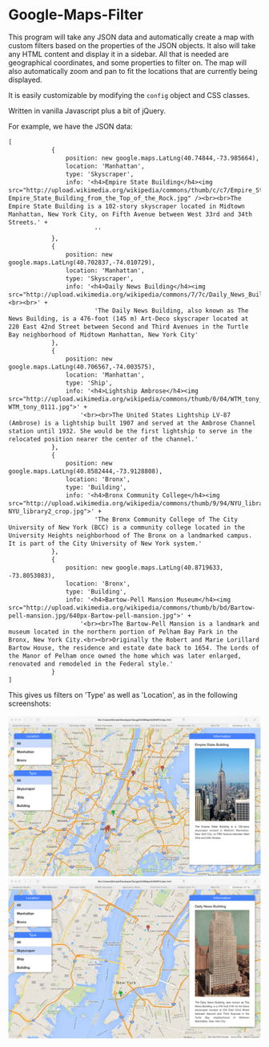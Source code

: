 # Google-Maps-Filter

This program will take any JSON data and automatically create a map with custom filters based on the properties of the JSON objects. It also will take any HTML content and display it in a sidebar. All that is needed are geographical coordinates, and some properties to filter on. The map will also automatically zoom and pan to fit the locations that are currently being displayed.

It is easily customizable by modifying the `config` object and CSS classes.

Written in vanilla Javascript plus a bit of jQuery.

For example, we have the JSON data:

```
[
            {
                position: new google.maps.LatLng(40.74844,-73.985664),
                location: 'Manhattan',
                type: 'Skyscraper',
                info: '<h4>Empire State Building</h4><img src="http://upload.wikimedia.org/wikipedia/commons/thumb/c/c7/Empire_State_Building_from_the_Top_of_the_Rock.jpg/360px-Empire_State_Building_from_the_Top_of_the_Rock.jpg" /><br><br>The Empire State Building is a 102-story skyscraper located in Midtown Manhattan, New York City, on Fifth Avenue between West 33rd and 34th Streets.' + 
                        ''
            },
            {
                position: new google.maps.LatLng(40.702837,-74.010729),
                location: 'Manhattan',
                type: 'Skyscraper',
                info: '<h4>Daily News Building</h4><img src="http://upload.wikimedia.org/wikipedia/commons/7/7c/Daily_News_Building.jpg"><br><br>' +
                        'The Daily News Building, also known as The News Building, is a 476-foot (145 m) Art-Deco skyscraper located at 220 East 42nd Street between Second and Third Avenues in the Turtle Bay neighborhood of Midtown Manhattan, New York City'
            },
            {
                position: new google.maps.LatLng(40.706567,-74.003575),
                location: 'Manhattan',
                type: 'Ship',
                info: '<h4>Lightship Ambrose</h4><img src="http://upload.wikimedia.org/wikipedia/commons/thumb/0/04/WTM_tony_0111.jpg/640px-WTM_tony_0111.jpg">' +
                    '<br><br>The United States Lightship LV-87 (Ambrose) is a lightship built 1907 and served at the Ambrose Channel station until 1932. She would be the first lightship to serve in the relocated position nearer the center of the channel.'
            },
            {
                position: new google.maps.LatLng(40.8582444,-73.9128808),
                location: 'Bronx',
                type: 'Building',
                info: '<h4>Bronx Community College</h4><img src="http://upload.wikimedia.org/wikipedia/commons/thumb/9/94/NYU_library2_crop.jpg/640px-NYU_library2_crop.jpg">' +
                        'The Bronx Community College of The City University of New York (BCC) is a community college located in the University Heights neighborhood of The Bronx on a landmarked campus. It is part of the City University of New York system.'
            },
            {
                position: new google.maps.LatLng(40.8719633, -73.8053083),
                location: 'Bronx',
                type: 'Building',
                info: '<h4>Bartow-Pell Mansion Museum</h4><img src="http://upload.wikimedia.org/wikipedia/commons/thumb/b/bd/Bartow-pell-mansion.jpg/640px-Bartow-pell-mansion.jpg">' +
                    '<br><br>The Bartow-Pell Mansion is a landmark and museum located in the northern portion of Pelham Bay Park in the Bronx, New York City.<br><br>Originally the Robert and Marie Lorillard Bartow House, the residence and estate date back to 1654. The Lords of the Manor of Pelham once owned the home which was later enlarged, renovated and remodeled in the Federal style.'
            }
]
```


This gives us filters on 'Type' as well as 'Location', as in the following screenshots:
<br><br>
<img src="https://github.com/michaelnthiessen/Google-Maps-Filter/blob/master/screen1.png">
<img src="https://github.com/michaelnthiessen/Google-Maps-Filter/blob/master/screen2.png">
